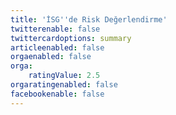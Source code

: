 ```yaml
---
title: 'İSG''de Risk Değerlendirme'
twitterenable: false
twittercardoptions: summary
articleenabled: false
orgaenabled: false
orga:
    ratingValue: 2.5
orgaratingenabled: false
facebookenable: false
---
```


